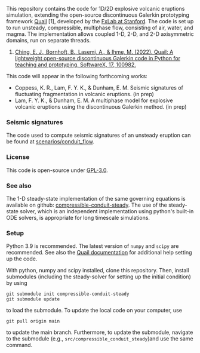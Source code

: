 This repository contains the code for 1D/2D explosive volcanic eruptions simulation, extending the open-source discontinuous Galerkin prototyping framework [Quail](https://github.com/IhmeGroup/quail) [1], developed by the [FxLab at Stanford](https://github.com/IhmeGroup). The code is set up to run unsteady, compressible, multiphase flow, consisting of air, water, and magma. The implementation allows coupled 1-D, 2-D, and 2-D axisymmetric domains, run on separate threads.

1. [Ching, E. J., Bornhoft, B., Lasemi, A., & Ihme, M. (2022). Quail: A lightweight open-source discontinuous Galerkin code in Python for teaching and prototyping. SoftwareX, 17, 100982.](https://doi.org/10.1016/j.softx.2022.100982)

This code will appear in the following forthcoming works:

* Coppess, K. R., Lam, F. Y. K., & Dunham, E. M. Seismic signatures of fluctuating fragmentation in volcanic eruptions. (in prep)
* Lam, F. Y. K., & Dunham, E. M. A multiphase model for explosive volcanic eruptions using the discontinuous Galerkin method. (in prep)

### Seismic signatures

The code used to compute seismic signatures of an unsteady eruption can be found at [scenarios/conduit_flow](https://github.com/fredriclam/quail_volcano/tree/main/scenarios/conduit_flow).

### License

This code is open-source under [GPL-3.0](https://github.com/fredriclam/quail_volcano/blob/main/LICENSE).

### See also

The 1-D steady-state implementation of the same governing equations is available on github: [compressible-conduit-steady](https://github.com/fredriclam/compressible-conduit-steady/tree/main). The use of the steady-state solver, which is an independent implementation using python's built-in ODE solvers, is appropriate for long timescale simulations.

### Setup

Python 3.9 is recommended. The latest version of `numpy` and `scipy` are recommended. See also the [Quail documentation](https://github.com/IhmeGroup/quail) for additional help setting up the code.

With python, numpy and scipy installed, clone this repository. Then, install submodules (including the steady-solver for setting up the initial condition) by using
```
git submodule init compressible-conduit-steady
git submodule update
```
to load the submodule. To update the local code on your computer, use
```
git pull origin main
```
to update the main branch. Furthermore, to update the submodule, navigate to the submodule (e.g., `src/compressible_conduit_steady`)and use the same command.
